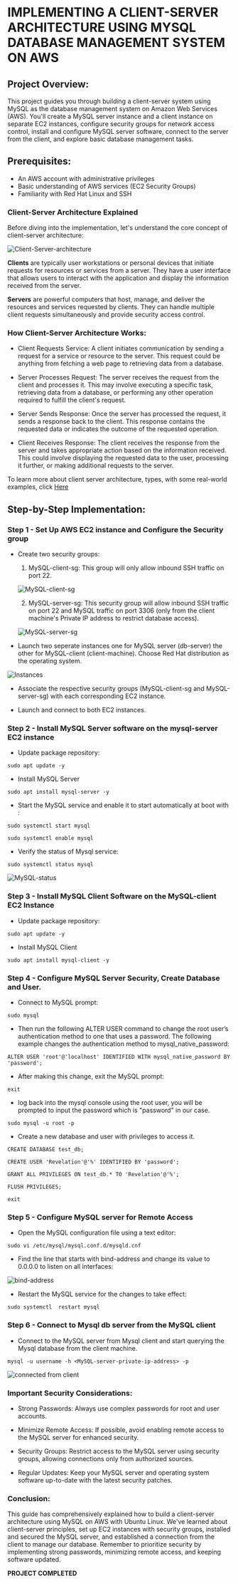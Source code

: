 # IMPLEMENTING A CLIENT-SERVER ARCHITECTURE USING MYSQL DATABASE MANAGEMENT SYSTEM ON AWS

## Project Overview:

This project guides you through building a client-server system using MySQL as the database management system on Amazon Web Services (AWS). You'll create a MySQL server instance and a client instance on separate EC2 instances, configure security groups for network access control, install and configure MySQL server software, connect to the server from the client, and explore basic database management tasks.

## Prerequisites:

- An AWS account with administrative privileges
- Basic understanding of AWS services (EC2 Security Groups)
- Familiarity with Red Hat Linux and SSH


### Client-Server Architecture Explained

Before diving into the implementation, let's understand the core concept of client-server architecture:


![Client-Server-architecture](images/Client-server-model.svg.png)



**Clients** are typically user workstations or personal devices that initiate requests for resources or services from a server. They have a user interface that allows users to interact with the application and display the information received from the server.

**Servers** are powerful computers that  host, manage, and deliver the resources and services requested by clients.  They can handle multiple client requests simultaneously and  provide security access control.

### How Client-Server Architecture Works:

- Client Requests Service: A client initiates communication by sending a request for a service or resource to the server. This request could be anything from fetching a web page to retrieving data from a database.

- Server Processes Request: The server receives the request from the client and processes it. This may involve executing a specific task, retrieving data from a database, or performing any other operation required to fulfill the client's request.

- Server Sends Response: Once the server has processed the request, it sends a response back to the client. This response contains the requested data or indicates the outcome of the requested operation.

- Client Receives Response: The client receives the response from the server and takes appropriate action based on the information received. This could involve displaying the requested data to the user, processing it further, or making additional requests to the server.

To learn more about client server architecture, types, with some real-world examples, click [Here](https://www.redswitches.com/blog/client-server-architecture/)

## Step-by-Step Implementation:

### Step 1 - Set Up AWS EC2 instance and Configure the Security group

- Create two security groups:
    1. MySQL-client-sg: This group will only allow inbound SSH traffic on port 22.
    
    ![MySQL-client-sg](images/MySQL-client-sg.png)

    2. MySQL-server-sg: This security group will allow inbound SSH traffic on port 22 and MySQL traffic on port 3306 (only from the client machine's Private IP address to restrict database access). 

    ![MySQL-server-sg](images/MySQL-server-sg.png)

- Launch two seperate instances one for MySQL server (db-server) the other for MySQL-client (client-machine). Choose Red Hat distribution as the operating system. 

![Instances](images/instances-launched.png)

- Associate the respective security groups (MySQL-client-sg and MySQL-server-sg) with each corresponding EC2 instance.

- Launch and connect to both EC2 instances.  

### Step 2 - Install MySQL Server software on the mysql-server EC2 instance

- Update package repository:

```
sudo apt update -y
```

- Install MySQL Server

```
sudo apt install mysql-server -y
```

- Start the MySQL service and enable it to start automatically at boot with : 

```
sudo systemctl start mysql

sudo systemctl enable mysql
```

- Verify the status of Mysql service:

```
sudo systemctl status mysql
```

![MySQL-status](images/Mysql-status.png)

### Step 3 - Install MySQL Client Software on the MySQL-client EC2 Instance

- Update package repository:

```
sudo apt update -y
```

- Install MySQL Client 

```
sudo apt install mysql-client -y
```

### Step 4 - Configure MySQL Server Security, Create Database and User.

- Connect to MySQL prompt:

```
sudo mysql
```

- Then run the following ALTER USER command to change the root user’s authentication method to one that uses a password. The following example changes the authentication method to mysql_native_password:

```
ALTER USER 'root'@'localhost' IDENTIFIED WITH mysql_native_password BY 'password';
```

- After making this change, exit the MySQL prompt:

```
exit
```

- log back into the mysql console using the root user, you will be prompted to input the password which is "password" in our case.

```
sudo mysql -u root -p
```

- Create a new database and user with privileges to access it. 

```
CREATE DATABASE test_db;

CREATE USER 'Revelation'@'%' IDENTIFIED BY 'password';

GRANT ALL PRIVILEGES ON test_db.* TO 'Revelation'@'%';

FLUSH PRIVILEGES;

exit
```

### Step 5 - Configure MySQL server for Remote Access

- Open the MySQL configuration file using a text editor:

```
sudo vi /etc/mysql/mysql.conf.d/mysqld.cnf
```

- Find the line that starts with bind-address and change its value to 0.0.0.0 to listen on all interfaces:

![bind-address](images/bind-address.png)

-  Restart the MySQL service for the changes to take effect:

```
sudo systemctl  restart mysql
```

### Step 6 - Connect to Mysql db server from the MySQL client

- Connect to the MySQL server from Mysql client and start querying the Mysql database from the client machine.

```
mysql -u username -h <MySQL-server-private-ip-address> -p
```

![connected from client](images/successful-connection-from-client.png)

### Important Security Considerations:

- Strong Passwords: Always use complex passwords for root and user accounts.

- Minimize Remote Access: If possible, avoid enabling remote access to the MySQL server for enhanced security.

- Security Groups: Restrict access to the MySQL server using security groups, allowing connections only from authorized sources.

- Regular Updates: Keep your MySQL server and operating system software up-to-date with the latest security patches.

### Conclusion:

This guide has comprehensively explained how to build a client-server architecture using MySQL on AWS with Ubuntu Linux. We've learned about client-server principles, set up EC2 instances with security groups, installed and secured the MySQL server, and established a connection from the client to manage our database. Remember to prioritize security by implementing strong passwords, minimizing remote access, and keeping software updated.

**PROJECT COMPLETED**